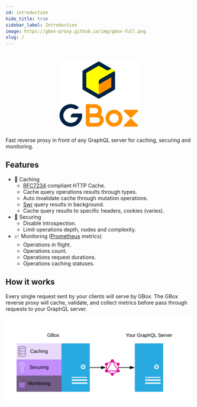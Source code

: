 ```yaml
---
id: introduction
hide_title: true
sidebar_label: Introduction
image: https://gbox-proxy.github.io/img/gbox-full.png
slug: /
---
```

<h1 align="center"><img width="220px" src="/img/gbox-full.png" /></h1>

Fast reverse proxy in front of any GraphQL server for caching, securing and monitoring.

Features
--------

+ :floppy_disk: Caching
    + [RFC7234](https://httpwg.org/specs/rfc7234.html) compliant HTTP Cache.
    + Cache query operations results through types.
    + Auto invalidate cache through mutation operations.
    + [Swr](https://web.dev/stale-while-revalidate/) query results in background.
    + Cache query results to specific headers, cookies (varies).
+ :closed_lock_with_key: Securing
    + Disable introspection.
    + Limit operations depth, nodes and complexity.
+ :chart_with_upwards_trend: Monitoring ([Prometheus](https://prometheus.io/) metrics)
    + Operations in flight.
    + Operations count.
    + Operations request durations.
    + Operations caching statuses.

How it works
------------

Every single request sent by your clients will serve by GBox. The GBox reverse proxy will cache, validate, and collect metrics before pass through requests to your GraphQL server.

![Diagram](./assets/diagram.png)

